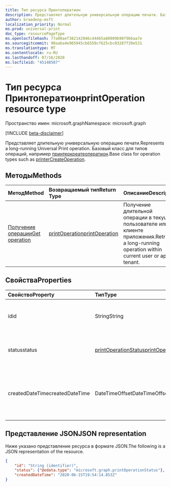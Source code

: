```yaml
---
title: Тип ресурса Принтоператион
description: Представляет длительную универсальную операцию печати. Базовый класс для типов операций, например Принтеркреатеоператион.
author: braedenp-msft
localization_priority: Normal
ms.prod: universal-print
doc_type: resourcePageType
ms.openlocfilehash: 77a00aef382142046c44465a88909b90f966aa7e
ms.sourcegitcommit: 90aaba4e965945cb6550cf625cbc03287f39e531
ms.translationtype: MT
ms.contentlocale: ru-RU
ms.lasthandoff: 07/16/2020
ms.locfileid: "45148587"
---
```

# <a name="printoperation-resource-type"></a><span data-ttu-id="b45cd-104">Тип ресурса Принтоператион</span><span class="sxs-lookup"><span data-stu-id="b45cd-104">printOperation resource type</span></span>

<span data-ttu-id="b45cd-105">Пространство имен: microsoft.graph</span><span class="sxs-lookup"><span data-stu-id="b45cd-105">Namespace: microsoft.graph</span></span>

[!INCLUDE [beta-disclaimer](../../includes/beta-disclaimer.md)]

<span data-ttu-id="b45cd-106">Представляет длительную универсальную операцию печати.</span><span class="sxs-lookup"><span data-stu-id="b45cd-106">Represents a long-running Universal Print operation.</span></span> <span data-ttu-id="b45cd-107">Базовый класс для типов операций, например [принтеркреатеоператион](printercreateoperation.md).</span><span class="sxs-lookup"><span data-stu-id="b45cd-107">Base class for operation types such as [printerCreateOperation](printercreateoperation.md).</span></span>

## <a name="methods"></a><span data-ttu-id="b45cd-108">Методы</span><span class="sxs-lookup"><span data-stu-id="b45cd-108">Methods</span></span>

| <span data-ttu-id="b45cd-109">Метод</span><span class="sxs-lookup"><span data-stu-id="b45cd-109">Method</span></span>       | <span data-ttu-id="b45cd-110">Возвращаемый тип</span><span class="sxs-lookup"><span data-stu-id="b45cd-110">Return Type</span></span> | <span data-ttu-id="b45cd-111">Описание</span><span class="sxs-lookup"><span data-stu-id="b45cd-111">Description</span></span> |
|:-------------|:------------|:------------|
| [<span data-ttu-id="b45cd-112">Получение операции</span><span class="sxs-lookup"><span data-stu-id="b45cd-112">Get operation</span></span>](../api/printoperation-get.md) | [<span data-ttu-id="b45cd-113">printOperation</span><span class="sxs-lookup"><span data-stu-id="b45cd-113">printOperation</span></span>](printoperation.md) | <span data-ttu-id="b45cd-114">Получение длительной операции в текущем пользователе или клиенте приложения.</span><span class="sxs-lookup"><span data-stu-id="b45cd-114">Retrieve a long-running operation within current user or app's tenant.</span></span> |

## <a name="properties"></a><span data-ttu-id="b45cd-115">Свойства</span><span class="sxs-lookup"><span data-stu-id="b45cd-115">Properties</span></span>
| <span data-ttu-id="b45cd-116">Свойство</span><span class="sxs-lookup"><span data-stu-id="b45cd-116">Property</span></span>     | <span data-ttu-id="b45cd-117">Тип</span><span class="sxs-lookup"><span data-stu-id="b45cd-117">Type</span></span>        | <span data-ttu-id="b45cd-118">Описание</span><span class="sxs-lookup"><span data-stu-id="b45cd-118">Description</span></span> |
|:-------------|:------------|:------------|
|<span data-ttu-id="b45cd-119">id</span><span class="sxs-lookup"><span data-stu-id="b45cd-119">id</span></span>|<span data-ttu-id="b45cd-120">String</span><span class="sxs-lookup"><span data-stu-id="b45cd-120">String</span></span>|<span data-ttu-id="b45cd-121">Идентификатор операции.</span><span class="sxs-lookup"><span data-stu-id="b45cd-121">The operation's identifier.</span></span> <span data-ttu-id="b45cd-122">Только для чтения.</span><span class="sxs-lookup"><span data-stu-id="b45cd-122">Read-only.</span></span>|
|<span data-ttu-id="b45cd-123">status</span><span class="sxs-lookup"><span data-stu-id="b45cd-123">status</span></span>|[<span data-ttu-id="b45cd-124">printOperationStatus</span><span class="sxs-lookup"><span data-stu-id="b45cd-124">printOperationStatus</span></span>](printoperationstatus.md)|<span data-ttu-id="b45cd-125">Состояние операции.</span><span class="sxs-lookup"><span data-stu-id="b45cd-125">The status of the operation.</span></span> <span data-ttu-id="b45cd-126">Только для чтения.</span><span class="sxs-lookup"><span data-stu-id="b45cd-126">Read-only.</span></span>|
|<span data-ttu-id="b45cd-127">createdDateTime</span><span class="sxs-lookup"><span data-stu-id="b45cd-127">createdDateTime</span></span>|<span data-ttu-id="b45cd-128">DateTimeOffset</span><span class="sxs-lookup"><span data-stu-id="b45cd-128">DateTimeOffset</span></span>|<span data-ttu-id="b45cd-129">Значение DateTimeOffset при создании операции.</span><span class="sxs-lookup"><span data-stu-id="b45cd-129">The DateTimeOffset when the operation was created.</span></span> <span data-ttu-id="b45cd-130">Только для чтения.</span><span class="sxs-lookup"><span data-stu-id="b45cd-130">Read-only.</span></span>|

## <a name="json-representation"></a><span data-ttu-id="b45cd-131">Представление JSON</span><span class="sxs-lookup"><span data-stu-id="b45cd-131">JSON representation</span></span>

<span data-ttu-id="b45cd-132">Ниже указано представление ресурса в формате JSON.</span><span class="sxs-lookup"><span data-stu-id="b45cd-132">The following is a JSON representation of the resource.</span></span>

<!-- {
  "blockType": "resource",
  "optionalProperties": [

  ],
  "@odata.type": "microsoft.graph.printOperation",
  "keyProperty": "id",
  "baseType":"microsoft.graph.entity"
}-->

```json
{
    "id": "String (identifier)",
    "status": {"@odata.type": "microsoft.graph.printOperationStatus"},
    "createdDateTime": "2020-06-15T19:54:14.853Z"
}
```

<!-- uuid: 8fcb5dbc-d5aa-4681-8e31-b001d5168d79
2015-10-25 14:57:30 UTC -->
<!-- {
  "type": "#page.annotation",
  "description": "printOperation resource",
  "keywords": "",
  "section": "documentation",
  "tocPath": ""
}-->

